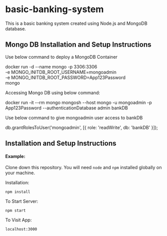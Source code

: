 ﻿# basic-banking-system
This is a basic banking system created using Node.js and MongoDB database.

## Mongo DB Installation and Setup Instructions

Use below command to deploy a MongoDB Container

docker run -d --name mongo -p 3306:3306 \
	-e MONGO_INITDB_ROOT_USERNAME=mongoadmin \
	-e MONGO_INITDB_ROOT_PASSWORD=App123Password \
	mongo
  
Accessing Mongo DB using below command:

docker run -it --rm mongo mongosh --host mongo -u mongoadmin -p App123Password --authenticationDatabase admin bankDB

Use below command to give mongoadmin user access to bankDB

db.grantRolesToUser('mongoadmin', [{ role: 'readWrite', db: 'bankDB' }]);

## Installation and Setup Instructions

#### Example:  

Clone down this repository. You will need `node` and `npm` installed globally on your machine.  

Installation:

`npm install`    

To Start Server:

`npm start`  

To Visit App:

`localhost:3000`  

